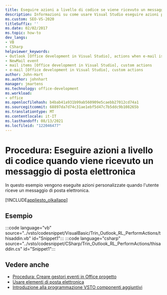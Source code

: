 ```yaml
---
title: Eseguire azioni a livello di codice se viene ricevuto un messaggio di posta elettronica
description: Informazioni su come usare Visual Studio eseguire azioni personalizzate a livello di codice se viene ricevuto un messaggio di posta elettronica in Microsoft Outlook.
ms.custom: SEO-VS-2020
titleSuffix: ''
ms.date: 02/02/2017
ms.topic: how-to
dev_langs:
- VB
- CSharp
helpviewer_keywords:
- Outlook [Office development in Visual Studio], actions when e-mail is received
- NewMail event
- mail items [Office development in Visual Studio], custom actions
- e-mail [Office development in Visual Studio], custom actions
author: John-Hart
ms.author: johnhart
manager: jmartens
ms.technology: office-development
ms.workload:
- office
ms.openlocfilehash: b4bab41a931b99ab560909e5caebb27012cd74a1
ms.sourcegitcommit: 68897da7d74c31ae1ebf5d47c7b5ddc9b108265b
ms.translationtype: MT
ms.contentlocale: it-IT
ms.lasthandoff: 08/13/2021
ms.locfileid: "122046477"
---
```

# <a name="how-to-programmatically-perform-actions-when-an-email-message-is-received"></a>Procedura: Eseguire azioni a livello di codice quando viene ricevuto un messaggio di posta elettronica
  In questo esempio vengono eseguite azioni personalizzate quando l'utente riceve un messaggio di posta elettronica.

 [!INCLUDE[appliesto_olkallapp](../vsto/includes/appliesto-olkallapp-md.md)]

## <a name="example"></a>Esempio
 :::code language="vb" source="../vsto/codesnippet/VisualBasic/Trin_Outlook_RL_PerformActions/thisaddin.vb" id="Snippet1":::
 :::code language="csharp" source="../vsto/codesnippet/CSharp/Trin_Outlook_RL_PerformActions/thisaddin.cs" id="Snippet1":::

## <a name="see-also"></a>Vedere anche
- [Procedura: Creare gestori eventi in Office progetto](../vsto/how-to-create-event-handlers-in-office-projects.md)
- [Usare elementi di posta elettronica](../vsto/working-with-mail-items.md)
- [Introduzione alla programmazione VSTO componenti aggiuntivi](../vsto/getting-started-programming-vsto-add-ins.md)
